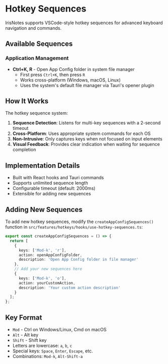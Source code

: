 # Hotkey Sequences

IrisNotes supports VSCode-style hotkey sequences for advanced keyboard navigation and commands.

## Available Sequences

### Application Management

- **Ctrl+K, R** - Open App Config folder in system file manager
  - First press `Ctrl+K`, then press `R`
  - Works cross-platform (Windows, macOS, Linux)
  - Uses the system's default file manager via Tauri's opener plugin

## How It Works

The hotkey sequence system:

1. **Sequence Detection**: Listens for multi-key sequences with a 2-second timeout
2. **Cross-Platform**: Uses appropriate system commands for each OS
3. **Non-Intrusive**: Only captures keys when not focused on input elements
4. **Visual Feedback**: Provides clear indication when waiting for sequence completion

## Implementation Details

- Built with React hooks and Tauri commands
- Supports unlimited sequence length
- Configurable timeout (default: 2000ms)
- Extensible for adding new sequences

## Adding New Sequences

To add new hotkey sequences, modify the `createAppConfigSequences()` function in `src/features/hotkeys/hooks/use-hotkey-sequences.ts`:

```typescript
export const createAppConfigSequences = () => {
  return [
    {
      keys: ['Mod-k', 'r'],
      action: openAppConfigFolder,
      description: 'Open App Config folder in file manager'
    },
    // Add your new sequences here
    {
      keys: ['Mod-k', 'o'],
      action: yourCustomAction,
      description: 'Your custom action description'
    }
  ];
};
```

## Key Format

- `Mod` - Ctrl on Windows/Linux, Cmd on macOS
- `Alt` - Alt key
- `Shift` - Shift key
- Letters are lowercase: `a`, `b`, `c`
- Special keys: `Space`, `Enter`, `Escape`, etc.
- Combinations: `Mod-k`, `Alt-Shift-a`